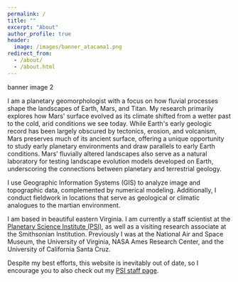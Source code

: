 ```yaml
---
permalink: /
title: ""
excerpt: "About"
author_profile: true
header:
  image: /images/banner_atacama1.png
redirect_from: 
  - /about/
  - /about.html
---
```


banner image 2

I am a planetary geomorphologist with a focus on how fluvial processes shape the landscapes of Earth, Mars, and Titan. My research primarily explores how Mars' surface evolved as its climate shifted from a wetter past to the cold, arid conditions we see today. While Earth's early geologic record has been largely obscured by tectonics, erosion, and volcanism, Mars preserves much of its ancient surface, offering a unique opportunity to study early planetary environments and draw parallels to early Earth conditions. Mars’ fluvially altered landscapes also serve as a natural laboratory for testing landscape evolution models developed on Earth, underscoring the connections between planetary and terrestrial geology.

I use Geographic Information Systems (GIS) to analyze image and topographic data, complemented by numerical modeling. Additionally, I conduct fieldwork in locations that serve as geological or climatic analogues to the martian environment.

I am based in beautiful eastern Virginia. I am currently a staff scientist at the <a href="https://www.psi.edu" target="_blank" rel="noopener noreferrer">Planetary Science Institute (PSI)</a>, as well as a visiting research associate at the Smithsonian Institution. Previously I was at the National Air and Space Museum, the University of Virginia, NASA Ames Research Center, and the University of California Santa Cruz.

Despite my best efforts, this website is inevitably out of date, so I encourage you to also check out my <a href="https://www.psi.edu/staff/profile/alexander-morgan/" target="_blank" rel="noopener noreferrer">PSI staff page</a>.
